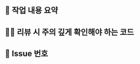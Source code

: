 ## 📄 작업 내용 요약
<!-- 작업한 내용을 간단히 요약해주세요. -->

## 🙋🏻 리뷰 시 주의 깊게 확인해야 하는 코드
<!-- 리뷰어를 위해 복잡하거나 중요한 코드를 명시해주세요. -->

## 📎 Issue 번호
<!-- merge 시 close할 issue 번호를 입력해주세요. -->

<!-- closed #번호 --> 

